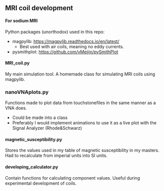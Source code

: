 ## MRI coil development 
#### For sodium MRI

Python packages (unorthodox) used in this repo:
- magpylib: https://magpylib.readthedocs.io/en/latest/
    - Best used with air coils, meaning no eddy currents.
- pysmithplot: https://github.com/vMeijin/pySmithPlot 

#### MRI_coil.py 
My main simulation tool. A homemade class for simulating MRI coils using magpylib.

### nanoVNAplots.py 
Functions made to plot data from touchstonefiles in the same manner as a VNA does.
- Could be made into a class
- Preferably I would implement animations to use it as a live plot with the Signal Analyzer (Rhode&Schwarz)

#### magnetic_susceptibility.py
Stores the values used in my table of magnetic susceptibility in my masters.
Had to recalculate from imperial units into SI units. 

#### developing_calculator.py
Contain functions for calculating component values. Useful during experimental development of coils. 

